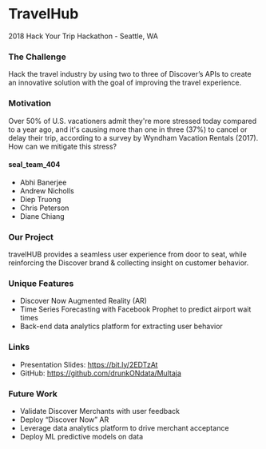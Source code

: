 # TravelHub
2018 Hack Your Trip Hackathon - Seattle, WA

### The Challenge
Hack the travel industry by using two to three of Discover’s APIs to create an innovative solution with the goal of improving the travel experience.

### Motivation
Over 50% of U.S. vacationers admit they're more stressed today compared to a year ago, and it's causing more than one in three (37%) to cancel or delay their trip, according to a survey by Wyndham Vacation Rentals (2017). How can we mitigate this stress?

#### seal_team_404
* Abhi Banerjee
* Andrew Nicholls
* Diep Truong
* Chris Peterson
* Diane Chiang

### Our Project
travelHUB provides a seamless user experience from door to seat, while reinforcing the Discover brand & collecting insight on customer behavior.

### Unique Features
* Discover Now Augmented Reality (AR)
* Time Series Forecasting with Facebook Prophet to predict airport wait times
* Back-end data analytics platform for extracting user behavior

### Links
- Presentation Slides: https://bit.ly/2EDTzAt
- GitHub: https://github.com/drunkONdata/Multaja

### Future Work
* Validate Discover Merchants with user feedback
* Deploy “Discover Now” AR 
* Leverage data analytics platform to drive merchant acceptance
* Deploy ML predictive models on data
